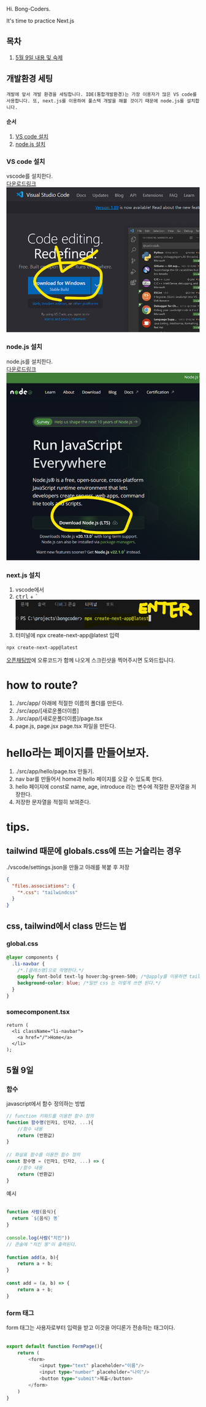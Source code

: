 Hi. Bong-Coders.

It's time to practice Next.js


## 목차
1. [5월 9일 내용 및 숙제](#5월-9일)

## 개발환경 세팅


    개발에 앞서 개발 환경을 세팅합니다. IDE(통합개발환경)는 가장 이용자가 많은 VS code를 사용합니다. 또, next.js를 이용하여 풀스택 개발을 해볼 것이기 때문에 node.js를 설치합니다.   

#### 순서
1. [VS code 설치](#vs-code-설치) 
1. [node.js 설치](#nodejs-설치)

### VS code 설치
vscode를 설치한다. <br/>
[다운로드링크](https://code.visualstudio.com/)
![VS Code Download Image](https://github.com/freebird920/bongcoder/blob/master/src/markdown/img/vscodedown.png?raw=true)


### node.js 설치
node.js를 설치한다. <br/>
[다운로드링크](https://nodejs.org/en)
![Node.js Download Image](https://github.com/freebird920/bongcoder/blob/master/src/markdown/img/nodejsdownload.png?raw=true)

### next.js 설치
1. vscode에서
1. <kbd>ctrl</kbd> + <kbd>`</kbd>
![이미지 설명](https://github.com/freebird920/bongcoder/blob/master/src/markdown/img/vscodeterminal.png?raw=true)
1. 터미널에 npx create-next-app@latest 입력
```bash
npx create-next-app@latest
```

[오픈채팅방](https://open.kakao.com/o/gcyGpNmg)에 오류코드가 함께 나오게 스크린샷을 찍어주시면 도와드립니다.


# how to route?


1. ./src/app/ 아래에 적절한 이름의 폴더를 만든다.
2. ./src/app/[새로운폴더이름]
3. ./src/app/[새로운폴더이름]/page.tsx
4. page.js, page.jsx page.tsx 파일을 만든다.

# hello라는 페이지를 만들어보자.

1. ./src/app/hello/page.tsx 만들기.
2. nav bar를 만들어서 home과 hello 페이지를 오갈 수 있도록 한다.
3. hello 페이지에 const로 name, age, introduce 라는 변수에 적절한 문자열을 저장한다.
4. 저장한 문자열을 적절히 보여준다.

# tips.

## tailwind 때문에 globals.css에 뜨는 거슬리는 경우

./vscode/settings.json을 만들고 아래를 복붙 후 저장

```json
{
  "files.associations": {
    "*.css": "tailwindcss"
  }
}
```

## css, tailwind에서 class 만드는 법

### global.css

```css
@layer components {
  .li-navbar {
    /*.[클래스명]으로 작명한다.*/
    @apply font-bold text-lg hover:bg-green-500; /*@apply를 이용하면 tailwind의 calssname을 그대로 사용 가능하다. */
    background-color: blue; /*일반 css 는 이렇게 쓰면 된다.*/
  }
}
```

### somecomponent.tsx

```tsx
return (
  <li className="li-navbar">
    <a href="/">Home</a>
  </li>
);
```


## 5월 9일

### 함수
javascript에서 함수 정의하는 방법
```javascript
// function 키워드를 이용한 함수 정의
function 함수명(인자1, 인자2, ...){
    //함수 내용
    return (반환값)
}

// 화살표 함수를 이용한 함수 정의
const 함수명 = (인자1, 인자2, ...) => {
    //함수 내용
    return (반환값)
}
```

예시
```javascript

function 사람(음식){
  return `${음식} 똥`
}

console.log(사람("치킨")) 
// 콘솔에 "치킨 똥"이 출력된다.

function add(a, b){
    return a + b;
}

const add = (a, b) => {
    return a + b;
}
```

### form 태그
form 태그는 사용자로부터 입력을 받고 이것을 어디론가 전송하는 태그이다.
```typescript

export default function FormPage(){
    return (
        <form>
            <input type="text" placeholder="이름"/>
            <input type="number" placeholder="나이"/>
            <button type="submit">제출</button>
        </form>
    )
}
```